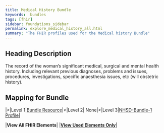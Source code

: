 ```yaml
---
title: Medical History Bundle
keywords:  bundles
tags: [fhir]
sidebar: foundations_sidebar
permalink: explore_medical_history_all.html
summary: "The FHIR profiles used for the Medical history Bundle"
---
```


## Heading Description ##
The record of the woman’s significant medical, surgical and mental health history. Including relevant previous diagnoses, problems and issues, procedures, investigations, specific anaesthesia issues, etc (will obstetric history).

## Mapping for Bundle ##

|>|Level 1|[Bundle Resource](http://hl7.org/fhir/stu3/bundle.html)|>|Level 2| None|>|Level 3|[NHSD-Bundle-1 Profile](http://xxx)|

|**View All FHIR Elements**|    |**[View Used Elements Only](explore_medical_history.html#mapping-for-bundle)**| 
